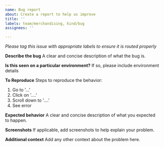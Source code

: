 ```yaml
---
name: Bug report
about: Create a report to help us improve
title: ''
labels: team/merchandising, kind/bug
assignees: ''

---
```


*Please tag this issue with appropriate labels to ensure it is routed properly*

**Describe the bug**
A clear and concise description of what the bug is.

**Is this seen on a particular environment?**
If so, please include environment details

**To Reproduce**
Steps to reproduce the behavior:
1. Go to '...'
2. Click on '....'
3. Scroll down to '....'
4. See error

**Expected behavior**
A clear and concise description of what you expected to happen.

**Screenshots**
If applicable, add screenshots to help explain your problem.

**Additional context**
Add any other context about the problem here.